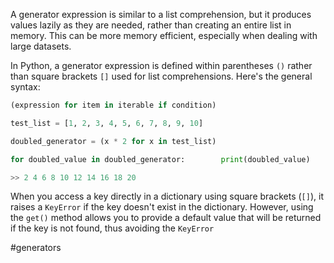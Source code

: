 A generator expression is similar to a list comprehension, but it produces values lazily as they are needed, rather than creating an entire list in memory. This can be more memory efficient, especially when dealing with large datasets.

In Python, a generator expression is defined within parentheses `()` rather than square brackets `[]` used for list comprehensions. Here's the general syntax:

```python
(expression for item in iterable if condition)
```


```python
test_list = [1, 2, 3, 4, 5, 6, 7, 8, 9, 10]

doubled_generator = (x * 2 for x in test_list)

for doubled_value in doubled_generator:        print(doubled_value)

>> 2 4 6 8 10 12 14 16 18 20


```



When you access a key directly in a dictionary using square brackets (`[]`), it raises a `KeyError` if the key doesn't exist in the dictionary. However, using the `get()` method allows you to provide a default value that will be returned if the key is not found, thus avoiding the `KeyError`



#generators
